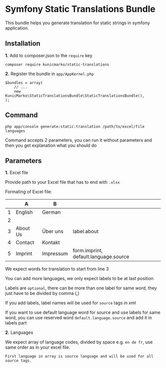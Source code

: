 Symfony Static Translations Bundle
============
This bundle helps you generate translation for static strings in symfony application.


## Installation

**1.**  Add to composer.json to the `require` key

```
composer require kunicmarko/static-translations
```

**2.** Register the bundle in ``app/AppKernel.php``

```
$bundles = array(
    // ...
    new KunicMarko\StaticTranslationsBundle\StaticTranslationsBundle(),
);
```

## Command

``php app/console generate:static:translation /path/to/excel/file languages``

Command accepts 2 parameters, you can run it without parameters and then you get explanation what you should do

## Parameters
**1.**  Excel file

Provide path to your Excel file that has to end with ``.xlsx``

Formating of Excel file:

|   |A            | B              |                                       |
|---|-------------|----------------| --------------------------------------|
| 1 |English      |German          |                                       |
| 2 |             |                |                                       |
| 3 | About Us    | Über uns       | label.about                           |
| 4 | Contact     | Kontakt        |                                       |
| 5 | Imprint     | Impressum      | form.imprint, default.language.source |

We expect words for translation to start from line 3

You can add more languages, we only expect labels to be at last position

Labels are `optional`, there can be more than one label for same word, they just have to be divided by comma (,)

If you add labels, label names will be used for `source` tags in xml

If you want to use default language word for source and use labels for same word, you can use reserved word `default.language.source` and add it in labels part


**2.** Languages

 We expect array of language codes, divided by space e.g.  `en de fr`, use same order as in your excel file.

 `First language in array is source language and will be used for all source tags.`
